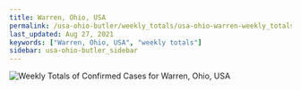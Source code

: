 ```yaml
---
title: Warren, Ohio, USA
permalink: /usa-ohio-butler/weekly_totals/usa-ohio-warren-weekly_totals.html
last_updated: Aug 27, 2021
keywords: ["Warren, Ohio, USA", "weekly totals"]
sidebar: usa-ohio-butler_sidebar
---
```


![Weekly Totals of Confirmed Cases for Warren, Ohio, USA](/covid_tracker/images/graphs/usa-ohio-warren-weekly_totals_graph.png)

